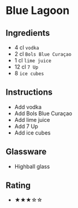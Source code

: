 # Blue Lagoon

## Ingredients
- 4 cl `vodka`
- 2 cl `Bols Blue Curaçao`
- 1 cl `lime juice`
- 12 cl `7 Up`
- 8 `ice cubes`

## Instructions
- Add vodka
- Add Bols Blue Curaçao
- Add lime juice
- Add 7 Up
- Add ice cubes

## Glassware
- Highball glass

## Rating
- ★★★☆☆